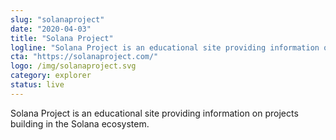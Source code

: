 ```yaml
---
slug: "solanaproject"
date: "2020-04-03"
title: "Solana Project"
logline: "Solana Project is an educational site providing information on projects building in the Solana ecosystem."
cta: "https://solanaproject.com/"
logo: /img/solanaproject.svg
category: explorer
status: live
---
```


Solana Project is an educational site providing information on projects building in the Solana ecosystem.
